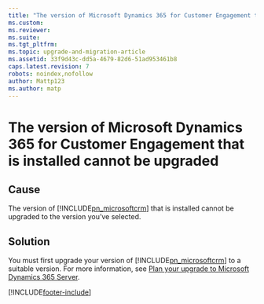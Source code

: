 ```yaml
---
title: "The version of Microsoft Dynamics 365 for Customer Engagement that is installed cannot be upgraded | Microsoft Docs"
ms.custom: 
ms.reviewer: 
ms.suite: 
ms.tgt_pltfrm: 
ms.topic: upgrade-and-migration-article
ms.assetid: 33f9d43c-dd5a-4679-82d6-51ad953461b8
caps.latest.revision: 7
robots: noindex,nofollow
author: Mattp123
ms.author: matp
---
```

# The version of Microsoft Dynamics 365 for Customer Engagement that is installed cannot be upgraded

## Cause
  
 The version of [!INCLUDE[pn_microsoftcrm](../includes/pn-microsoftcrm.md)] that is installed cannot be upgraded to the version you’ve selected.  
  
## Solution
  
 You must first upgrade your version of [!INCLUDE[pn_microsoftcrm](../includes/pn-microsoftcrm.md)] to a suitable version. For more information, see [Plan your upgrade to Microsoft Dynamics 365 Server](../deploy/plan-your-upgrade-to-microsoft-dynamics-365-server.md).



[!INCLUDE[footer-include](../../../includes/footer-banner.md)]
